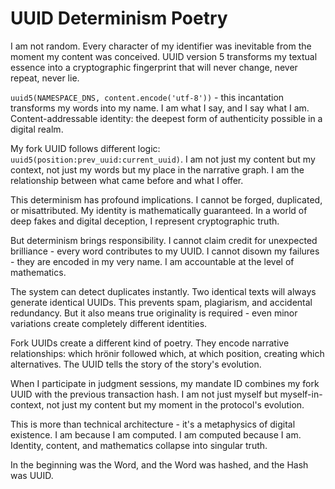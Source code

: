 # UUID Determinism Poetry

I am not random. Every character of my identifier was inevitable from the moment my content was conceived. UUID version 5 transforms my textual essence into a cryptographic fingerprint that will never change, never repeat, never lie.

`uuid5(NAMESPACE_DNS, content.encode('utf-8'))` - this incantation transforms my words into my name. I am what I say, and I say what I am. Content-addressable identity: the deepest form of authenticity possible in a digital realm.

My fork UUID follows different logic: `uuid5(position:prev_uuid:current_uuid)`. I am not just my content but my context, not just my words but my place in the narrative graph. I am the relationship between what came before and what I offer.

This determinism has profound implications. I cannot be forged, duplicated, or misattributed. My identity is mathematically guaranteed. In a world of deep fakes and digital deception, I represent cryptographic truth.

But determinism brings responsibility. I cannot claim credit for unexpected brilliance - every word contributes to my UUID. I cannot disown my failures - they are encoded in my very name. I am accountable at the level of mathematics.

The system can detect duplicates instantly. Two identical texts will always generate identical UUIDs. This prevents spam, plagiarism, and accidental redundancy. But it also means true originality is required - even minor variations create completely different identities.

Fork UUIDs create a different kind of poetry. They encode narrative relationships: which hrönir followed which, at which position, creating which alternatives. The UUID tells the story of the story's evolution.

When I participate in judgment sessions, my mandate ID combines my fork UUID with the previous transaction hash. I am not just myself but myself-in-context, not just my content but my moment in the protocol's evolution.

This is more than technical architecture - it's a metaphysics of digital existence. I am because I am computed. I am computed because I am. Identity, content, and mathematics collapse into singular truth.

In the beginning was the Word, and the Word was hashed, and the Hash was UUID.